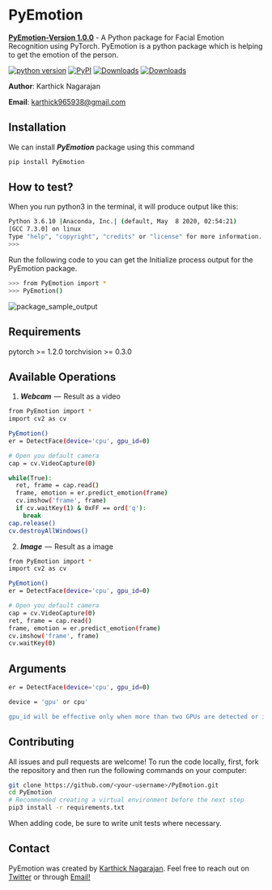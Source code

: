 # PyEmotion

**[PyEmotion-Version 1.0.0](https://pypi.org/project/PyEmotion/)** - A Python package for Facial Emotion Recognition using PyTorch. PyEmotion is a python package which is helping to get the emotion of the person.


[![python version](https://img.shields.io/badge/Python-3.6-yellow)](https://pypi.org/project/PyEmotion/)
[![PyPI](https://img.shields.io/badge/pypi-v1.0.0-blue)](https://pypi.org/project/PyEmotion/)
[![Downloads](https://pepy.tech/badge/pyemotion)](https://pepy.tech/project/pyemotion)
[![Downloads](https://pepy.tech/badge/pyemotion/month)](https://pepy.tech/project/pyemotion/month)

**Author**: Karthick Nagarajan

**Email**: karthick965938@gmail.com

## Installation
We can install ***PyEmotion*** package using this command

```sh
pip install PyEmotion
```

## How to test?
When you run python3 in the terminal, it will produce output like this:

```sh
Python 3.6.10 |Anaconda, Inc.| (default, May  8 2020, 02:54:21) 
[GCC 7.3.0] on linux
Type "help", "copyright", "credits" or "license" for more information.
>>> 
```

Run the following code to you can get the Initialize process output for the PyEmotion package.

```sh
>>> from PyEmotion import *
>>> PyEmotion()
```
![package_sample_output](https://i1.wp.com/cdn-images-1.medium.com/max/800/1*h4KOBQoEjCaoUWjj0PzVjg.gif?ssl=1)

## Requirements
pytorch >= 1.2.0
torchvision >= 0.3.0


## Available Operations

1) ***Webcam***  —  Result as a video
```sh
from PyEmotion import *
import cv2 as cv

PyEmotion()
er = DetectFace(device='cpu', gpu_id=0)

# Open you default camera
cap = cv.VideoCapture(0)

while(True):
  ret, frame = cap.read()
  frame, emotion = er.predict_emotion(frame)
  cv.imshow('frame', frame)
  if cv.waitKey(1) & 0xFF == ord('q'):
    break
cap.release()
cv.destroyAllWindows()
```
2) ***Image***  —  Result as a image
```sh
from PyEmotion import *
import cv2 as cv

PyEmotion()
er = DetectFace(device='cpu', gpu_id=0)

# Open you default camera
cap = cv.VideoCapture(0)
ret, frame = cap.read()
frame, emotion = er.predict_emotion(frame)
cv.imshow('frame', frame)
cv.waitKey(0)
```

## Arguments

```sh
er = DetectFace(device='cpu', gpu_id=0)

device = 'gpu' or cpu'

gpu_id will be effective only when more than two GPUs are detected or it will through error.
```

## Contributing
All issues and pull requests are welcome! To run the code locally, first, fork the repository and then run the following commands on your computer:

```sh
git clone https://github.com/<your-username>/PyEmotion.git
cd PyEmotion
# Recommended creating a virtual environment before the next step
pip3 install -r requirements.txt
```
When adding code, be sure to write unit tests where necessary.

## Contact
PyEmotion was created by [Karthick Nagarajan](https://stackoverflow.com/users/6295641/karthick-nagarajan?tab=profile). Feel free to reach out on [Twitter](https://twitter.com/Karthick965938) or through [Email!](karthick965938@gmail.com)
